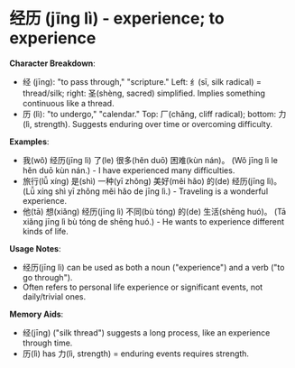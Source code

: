 # **经历 (jīng lì) - experience; to experience**

**Character Breakdown**:  
- 经 (jīng): "to pass through," "scripture." Left: 纟(sī, silk radical) = thread/silk; right: 圣(shèng, sacred) simplified. Implies something continuous like a thread.  
- 历 (lì): "to undergo," "calendar." Top: 厂(chǎng, cliff radical); bottom: 力(lì, strength). Suggests enduring over time or overcoming difficulty.

**Examples**:  
- 我(wǒ) 经历(jīng lì) 了(le) 很多(hěn duō) 困难(kùn nán)。 (Wǒ jīng lì le hěn duō kùn nán.) - I have experienced many difficulties.  
- 旅行(lǚ xíng) 是(shì) 一种(yī zhǒng) 美好(měi hǎo) 的(de) 经历(jīng lì)。 (Lǚ xíng shì yī zhǒng měi hǎo de jīng lì.) - Traveling is a wonderful experience.  
- 他(tā) 想(xiǎng) 经历(jīng lì) 不同(bù tóng) 的(de) 生活(shēng huó)。 (Tā xiǎng jīng lì bù tóng de shēng huó.) - He wants to experience different kinds of life.

**Usage Notes**:  
- 经历(jīng lì) can be used as both a noun ("experience") and a verb ("to go through").  
- Often refers to personal life experience or significant events, not daily/trivial ones.

**Memory Aids**:  
- 经(jīng) ("silk thread") suggests a long process, like an experience through time.  
- 历(lì) has 力(lì, strength) = enduring events requires strength.